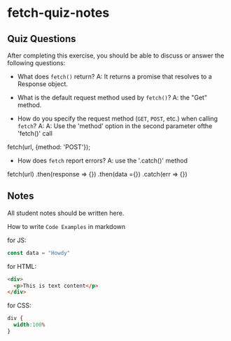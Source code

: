 # fetch-quiz-notes

## Quiz Questions

After completing this exercise, you should be able to discuss or answer the following questions:

- What does `fetch()` return?
A: It returns a promise that resolves to a Response object.

- What is the default request method used by `fetch()`?
A: the "Get" method.

- How do you specify the request method (`GET`, `POST`, etc.) when calling `fetch`?
A: A: Use the 'method' option in the second parameter ofthe 'fetch()' call

fetch(url, {method: 'POST'});

- How does `fetch` report errors?
A: use the '.catch()' method

fetch(url)
.then(response => {})
.then(data ={})
.catch(err => {})

## Notes

All student notes should be written here.


How to write `Code Examples` in markdown

for JS:
```javascript
const data = "Howdy"
```

for HTML:
```html
<div>
  <p>This is text content</p>
</div>
```

for CSS:
```css
div {
  width:100%
}
```
